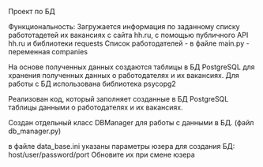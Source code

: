 Проект по БД 

Функциональность:
Загружается информация по заданному списку работотадетей их вакансиях с сайта hh.ru, с помощью публичного API hh.ru и библиотеки 
requests
Список работодателей - в файле main.py - переменная companies

На основе полученных данных создаются таблицы в БД PostgreSQL для хранения полученных данных о работодателях и их вакансиях. 
Для работы с БД использована библиотека psycopg2

Реализован код, который заполняет созданные в БД PostgreSQL таблицы данными о работодателях и их вакансиях.

Создан отдельный класс DBManager для работы с данными в БД. 
(файл db_manager.py)

в файле data_base.ini указаны параметры юзера для создания БД:
host/user/password/port
Обновите их при смене юзера